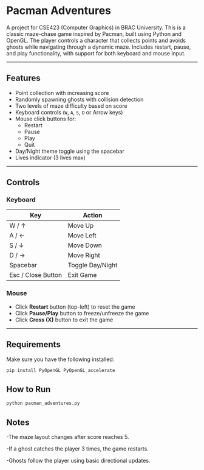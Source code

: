 # Pacman Adventures

A project for CSE423 (Computer Graphics) in BRAC University.
This is a classic maze-chase game inspired by Pacman, built using Python and OpenGL. The player controls a character that collects points and avoids ghosts while navigating through a dynamic maze. Includes restart, pause, and play functionality, with support for both keyboard and mouse input.

---

## Features

- Point collection with increasing score
- Randomly spawning ghosts with collision detection
- Two levels of maze difficulty based on score
- Keyboard controls (`W`, `A`, `S`, `D` or Arrow keys)
- Mouse click buttons for:
  - Restart
  - Pause
  - Play
  - Quit
- Day/Night theme toggle using the spacebar
- Lives indicator (3 lives max)

---

## Controls

### Keyboard

| Key                | Action           |
| ------------------ | ---------------- |
| W / ↑              | Move Up          |
| A / ←              | Move Left        |
| S / ↓              | Move Down        |
| D / →              | Move Right       |
| Spacebar           | Toggle Day/Night |
| Esc / Close Button | Exit Game        |

### Mouse

- Click **Restart** button (top-left) to reset the game
- Click **Pause/Play** button to freeze/unfreeze the game
- Click **Cross (X)** button to exit the game

---

## Requirements

Make sure you have the following installed:

```bash
pip install PyOpenGL PyOpenGL_accelerate
```

## How to Run

```bash
python pacman_adventures.py
```

## Notes

-The maze layout changes after score reaches 5.

-If a ghost catches the player 3 times, the game restarts.

-Ghosts follow the player using basic directional updates.
